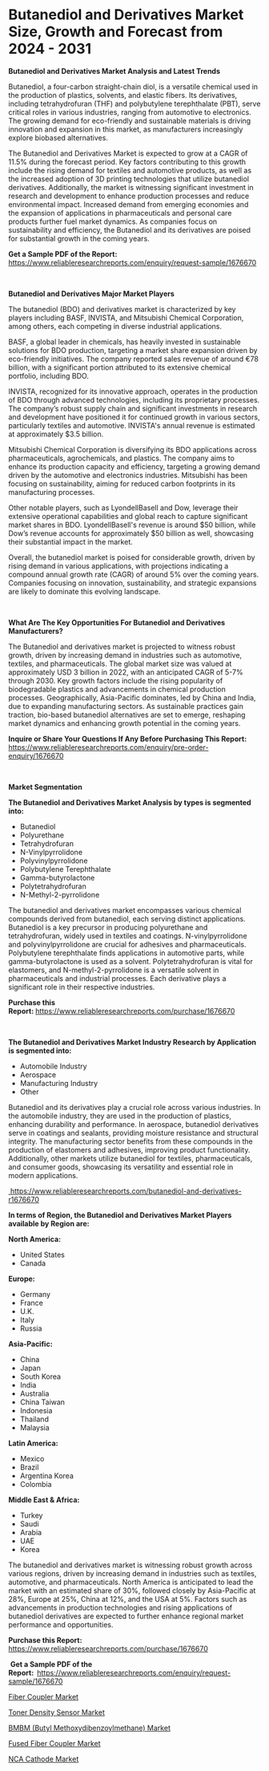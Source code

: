 <p><h1>Butanediol and Derivatives Market Size, Growth and Forecast from 2024 - 2031</h1></p><p><strong>Butanediol and Derivatives Market Analysis and Latest Trends</strong></p>
<p><p>Butanediol, a four-carbon straight-chain diol, is a versatile chemical used in the production of plastics, solvents, and elastic fibers. Its derivatives, including tetrahydrofuran (THF) and polybutylene terephthalate (PBT), serve critical roles in various industries, ranging from automotive to electronics. The growing demand for eco-friendly and sustainable materials is driving innovation and expansion in this market, as manufacturers increasingly explore biobased alternatives.</p><p>The Butanediol and Derivatives Market is expected to grow at a CAGR of 11.5% during the forecast period. Key factors contributing to this growth include the rising demand for textiles and automotive products, as well as the increased adoption of 3D printing technologies that utilize butanediol derivatives. Additionally, the market is witnessing significant investment in research and development to enhance production processes and reduce environmental impact. Increased demand from emerging economies and the expansion of applications in pharmaceuticals and personal care products further fuel market dynamics. As companies focus on sustainability and efficiency, the Butanediol and its derivatives are poised for substantial growth in the coming years.</p></p>
<p><strong>Get a Sample PDF of the Report:&nbsp;</strong> <a href="https://www.reliableresearchreports.com/enquiry/request-sample/1676670?utm_campaign=7&utm_medium=2&utm_source=Github&utm_content=ia&utm_term=30092024&utm_id=butanediol-and-derivatives">https://www.reliableresearchreports.com/enquiry/request-sample/1676670</a></p>
<p>&nbsp;</p>
<p><strong>Butanediol and Derivatives Major Market Players</strong></p>
<p><p>The butanediol (BDO) and derivatives market is characterized by key players including BASF, INVISTA, and Mitsubishi Chemical Corporation, among others, each competing in diverse industrial applications.</p><p>BASF, a global leader in chemicals, has heavily invested in sustainable solutions for BDO production, targeting a market share expansion driven by eco-friendly initiatives. The company reported sales revenue of around €78 billion, with a significant portion attributed to its extensive chemical portfolio, including BDO.</p><p>INVISTA, recognized for its innovative approach, operates in the production of BDO through advanced technologies, including its proprietary processes. The company’s robust supply chain and significant investments in research and development have positioned it for continued growth in various sectors, particularly textiles and automotive. INVISTA's annual revenue is estimated at approximately $3.5 billion.</p><p>Mitsubishi Chemical Corporation is diversifying its BDO applications across pharmaceuticals, agrochemicals, and plastics. The company aims to enhance its production capacity and efficiency, targeting a growing demand driven by the automotive and electronics industries. Mitsubishi has been focusing on sustainability, aiming for reduced carbon footprints in its manufacturing processes.</p><p>Other notable players, such as LyondellBasell and Dow, leverage their extensive operational capabilities and global reach to capture significant market shares in BDO. LyondellBasell's revenue is around $50 billion, while Dow’s revenue accounts for approximately $50 billion as well, showcasing their substantial impact in the market.</p><p>Overall, the butanediol market is poised for considerable growth, driven by rising demand in various applications, with projections indicating a compound annual growth rate (CAGR) of around 5% over the coming years. Companies focusing on innovation, sustainability, and strategic expansions are likely to dominate this evolving landscape.</p></p>
<p>&nbsp;</p>
<p><strong>What Are The Key Opportunities For Butanediol and Derivatives Manufacturers?</strong></p>
<p><p>The Butanediol and derivatives market is projected to witness robust growth, driven by increasing demand in industries such as automotive, textiles, and pharmaceuticals. The global market size was valued at approximately USD 3 billion in 2022, with an anticipated CAGR of 5-7% through 2030. Key growth factors include the rising popularity of biodegradable plastics and advancements in chemical production processes. Geographically, Asia-Pacific dominates, led by China and India, due to expanding manufacturing sectors. As sustainable practices gain traction, bio-based butanediol alternatives are set to emerge, reshaping market dynamics and enhancing growth potential in the coming years.</p></p>
<p><strong>Inquire or Share Your Questions If Any Before Purchasing This Report:</strong> <a href="https://www.reliableresearchreports.com/enquiry/pre-order-enquiry/1676670?utm_campaign=7&utm_medium=2&utm_source=Github&utm_content=ia&utm_term=30092024&utm_id=butanediol-and-derivatives">https://www.reliableresearchreports.com/enquiry/pre-order-enquiry/1676670</a></p>
<p>&nbsp;</p>
<p><strong>Market Segmentation</strong></p>
<p><strong>The Butanediol and Derivatives Market Analysis by types is segmented into:</strong></p>
<p><ul><li>Butanediol</li><li>Polyurethane</li><li>Tetrahydrofuran</li><li>N-Vinylpyrrolidone</li><li>Polyvinylpyrrolidone</li><li>Polybutylene Terephthalate</li><li>Gamma-butyrolactone</li><li>Polytetrahydrofuran</li><li>N-Methyl-2-pyrrolidone</li></ul></p>
<p><p>The butanediol and derivatives market encompasses various chemical compounds derived from butanediol, each serving distinct applications. Butanediol is a key precursor in producing polyurethane and tetrahydrofuran, widely used in textiles and coatings. N-vinylpyrrolidone and polyvinylpyrrolidone are crucial for adhesives and pharmaceuticals. Polybutylene terephthalate finds applications in automotive parts, while gamma-butyrolactone is used as a solvent. Polytetrahydrofuran is vital for elastomers, and N-methyl-2-pyrrolidone is a versatile solvent in pharmaceuticals and industrial processes. Each derivative plays a significant role in their respective industries.</p></p>
<p><strong>Purchase this Report:&nbsp;</strong><a href="https://www.reliableresearchreports.com/purchase/1676670?utm_campaign=7&utm_medium=2&utm_source=Github&utm_content=ia&utm_term=30092024&utm_id=butanediol-and-derivatives">https://www.reliableresearchreports.com/purchase/1676670</a></p>
<p>&nbsp;</p>
<p><strong>The Butanediol and Derivatives Market Industry Research by Application is segmented into:</strong></p>
<p><ul><li>Automobile Industry</li><li>Aerospace</li><li>Manufacturing Industry</li><li>Other</li></ul></p>
<p><p>Butanediol and its derivatives play a crucial role across various industries. In the automobile industry, they are used in the production of plastics, enhancing durability and performance. In aerospace, butanediol derivatives serve in coatings and sealants, providing moisture resistance and structural integrity. The manufacturing sector benefits from these compounds in the production of elastomers and adhesives, improving product functionality. Additionally, other markets utilize butanediol for textiles, pharmaceuticals, and consumer goods, showcasing its versatility and essential role in modern applications.</p></p>
<p><a href="https://www.reliableresearchreports.com/butanediol-and-derivatives-r1676670?utm_campaign=7&utm_medium=2&utm_source=Github&utm_content=ia&utm_term=30092024&utm_id=butanediol-and-derivatives">&nbsp;https://www.reliableresearchreports.com/butanediol-and-derivatives-r1676670</a></p>
<p><strong>In terms of Region, the Butanediol and Derivatives Market Players available by Region are:</strong></p>
<p>
    <p> <strong> North America: </strong>
        <ul>
            <li>United States</li>
            <li>Canada</li>
        </ul>
        </p> 
    <p> <strong> Europe: </strong>
        <ul>
            <li>Germany</li>
            <li>France</li>
            <li>U.K.</li>
            <li>Italy</li>
            <li>Russia</li>
        </ul>
        </p> 
    <p> <strong> Asia-Pacific: </strong>
        <ul>
            <li>China</li>
            <li>Japan</li>
            <li>South Korea</li>
            <li>India</li>
            <li>Australia</li>
            <li>China Taiwan</li>
            <li>Indonesia</li>
            <li>Thailand</li>
            <li>Malaysia</li>
        </ul>
        </p> 
    <p> <strong> Latin America: </strong>
        <ul>
            <li>Mexico</li>
            <li>Brazil</li>
            <li>Argentina Korea</li>
            <li>Colombia</li>
        </ul>
        </p> 
    <p> <strong> Middle East & Africa: </strong>
        <ul>
            <li>Turkey</li>
            <li>Saudi</li>
            <li>Arabia</li>
            <li>UAE</li>
            <li>Korea</li>
        </ul>
    </p>
    </p>
<p><p>The butanediol and derivatives market is witnessing robust growth across various regions, driven by increasing demand in industries such as textiles, automotive, and pharmaceuticals. North America is anticipated to lead the market with an estimated share of 30%, followed closely by Asia-Pacific at 28%, Europe at 25%, China at 12%, and the USA at 5%. Factors such as advancements in production technologies and rising applications of butanediol derivatives are expected to further enhance regional market performance and opportunities.</p></p>
<p><strong>Purchase this Report: </strong><a href="https://www.reliableresearchreports.com/purchase/1676670?utm_campaign=7&utm_medium=2&utm_source=Github&utm_content=ia&utm_term=30092024&utm_id=butanediol-and-derivatives">https://www.reliableresearchreports.com/purchase/1676670</a></p>
<p>&nbsp;<strong>Get a Sample PDF of the Report:&nbsp;&nbsp;</strong><a href="https://www.reliableresearchreports.com/enquiry/request-sample/1676670?utm_campaign=7&utm_medium=2&utm_source=Github&utm_content=ia&utm_term=30092024&utm_id=butanediol-and-derivatives">https://www.reliableresearchreports.com/enquiry/request-sample/1676670</a></p>
<p><strong></strong></p>
<p><p><a href="https://issuu.com/reportprime-2/docs/fiber-coupler-market-size-2030.pptx_55c9375fa53868?utm_campaign=7&utm_medium=2&utm_source=Github&utm_content=ia&utm_term=30092024&utm_id=butanediol-and-derivatives">Fiber Coupler Market</a></p><p><a href="https://www.linkedin.com/pulse/how-regions-adapting-toner-density-sensor-market-global-trends-mpjvc?utm_campaign=7&utm_medium=2&utm_source=Github&utm_content=ia&utm_term=30092024&utm_id=butanediol-and-derivatives">Toner Density Sensor Market</a></p><p><a href="https://github.com/FahadAhmed223/Market-Research-Report-List-1/blob/main/bmbm-butyl-methoxydibenzoylmethane-market.md?utm_campaign=7&utm_medium=2&utm_source=Github&utm_content=ia&utm_term=30092024&utm_id=butanediol-and-derivatives">BMBM (Butyl Methoxydibenzoylmethane) Market</a></p><p><a href="https://issuu.com/reportprime-2/docs/fused-fiber-coupler-market-size-203_c7f90d1035b454?utm_campaign=7&utm_medium=2&utm_source=Github&utm_content=ia&utm_term=30092024&utm_id=butanediol-and-derivatives">Fused Fiber Coupler Market</a></p><p><a href="https://www.linkedin.com/pulse/global-nca-cathode-market-size-share-analysis-product-type-hlecf?utm_campaign=7&utm_medium=2&utm_source=Github&utm_content=ia&utm_term=30092024&utm_id=butanediol-and-derivatives">NCA Cathode Market</a></p></p>